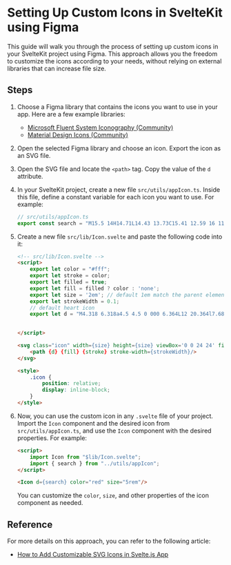 # Setting Up Custom Icons in SvelteKit using Figma

This guide will walk you through the process of setting up custom icons in your SvelteKit project using Figma. This approach allows you the freedom to customize the icons according to your needs, without relying on external libraries that can increase file size.

## Steps

1. Choose a Figma library that contains the icons you want to use in your app. Here are a few example libraries:
    - [Microsoft Fluent System Iconography (Community)](https://www.figma.com/file/01vwi5xNnnl5VskOxJ79VU/Microsoft-Fluent-system-iconography-(Community)?type=design&mode=design&t=8tLR3W60tJvibM2u-7)
    - [Material Design Icons (Community)](https://www.figma.com/file/0vztYVBfcdIxt5tUdFnHW0/Material-Design-Icons-(Community)?type=design&mode=design&t=8tLR3W60tJvibM2u-7)

2. Open the selected Figma library and choose an icon. Export the icon as an SVG file.

3. Open the SVG file and locate the `<path>` tag. Copy the value of the `d` attribute.

4. In your SvelteKit project, create a new file `src/utils/appIcon.ts`. Inside this file, define a constant variable for each icon you want to use. For example:
   ```javascript
   // src/utils/appIcon.ts
   export const search = "M15.5 14H14.71L14.43 13.73C15.41 12.59 16 11.11 16 9.5C16 5.91 13.09 3 9.5 3C5.91 3 3 5.91 3 9.5C3 13.09 5.91 16 9.5 16C11.11 16 12.59 15.41 13.73 14.43L14 14.71V15.5L19 20.49L20.49 19L15.5 14ZM9.5 14C7.01 14 5 11.99 5 9.5C5 7.01 7.01 5 9.5 5C11.99 5 14 7.01 14 9.5C14 11.99 11.99 14 9.5 14Z";
   ```

5. Create a new file `src/lib/Icon.svelte` and paste the following code into it:
   ```html
   <!-- src/lib/Icon.svelte -->
   <script>
       export let color = "#fff";
       export let stroke = color;
       export let filled = true;
       export let fill = filled ? color : 'none';
       export let size = '2em'; // default 1em match the parent element
       export let strokeWidth = 0.1;
       // default heart icon
       export let d = "M4.318 6.318a4.5 4.5 0 000 6.364L12 20.364l7.682-7.682a4.5 4.5 0 00-6.364-6.364L12 7.636l-1.318-1.318a4.5 4.5 0 00-6.364 0z";
  

   </script>

   <svg class="icon" width={size} height={size} viewBox='0 0 24 24' fill="none" xmlns="http://www.w3.org/2000/svg">
       <path {d} {fill} {stroke} stroke-width={strokeWidth}/>
   </svg>

   <style>
       .icon {
           position: relative;
           display: inline-block;
       }
   </style>
   ```

6. Now, you can use the custom icon in any `.svelte` file of your project. Import the `Icon` component and the desired icon from `src/utils/appIcon.ts`, and use the `Icon` component with the desired properties. For example:
   ```html
   <script>
       import Icon from "$lib/Icon.svelte";
       import { search } from "../utils/appIcon";
   </script>

   <Icon d={search} color="red" size="5rem"/>
   ```

   You can customize the `color`, `size`, and other properties of the icon component as needed.

## Reference

For more details on this approach, you can refer to the following article:
- [How to Add Customizable SVG Icons in Svelte.js App](https://javascript.plainenglish.io/how-to-add-customizable-svg-icons-in-svelte-js-app-488648d302c8)
